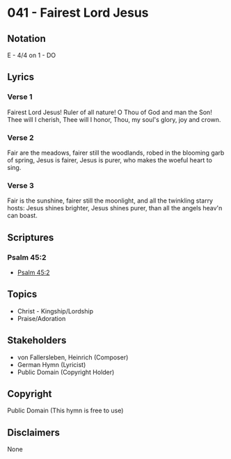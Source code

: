 # 041 - Fairest Lord Jesus

## Notation

E - 4/4 on 1 - DO

## Lyrics

### Verse 1

Fairest Lord Jesus! Ruler of all nature! O Thou of God and man the Son! Thee will I cherish, Thee will I honor, Thou, my soul's glory, joy and crown.

### Verse 2

Fair are the meadows, fairer still the woodlands, robed in the blooming garb of spring, Jesus is fairer, Jesus is purer, who makes the woeful heart to sing.

### Verse 3

Fair is the sunshine, fairer still the moonlight, and all the twinkling starry hosts: Jesus shines brighter, Jesus shines purer, than all the angels heav'n can boast.


## Scriptures

### Psalm 45:2

- [Psalm 45:2](https://www.biblegateway.com/passage/?search=Psalm%2045%3A2)


## Topics

- Christ - Kingship/Lordship
- Praise/Adoration

## Stakeholders

- von Fallersleben, Heinrich (Composer)
- German Hymn (Lyricist)
- Public Domain (Copyright Holder)

## Copyright

Public Domain
(This hymn is free to use)

## Disclaimers

None

